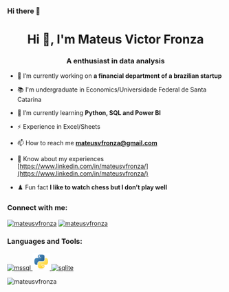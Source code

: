 ### Hi there 👋
<h1 align="center">Hi 👋, I'm Mateus Victor Fronza</h1>
<h3 align="center">A enthusiast in data analysis</h3>

- 🔭 I’m currently working on **a financial department of a brazilian startup** 

- 📚 I'm undergraduate in Economics/Universidade Federal de Santa Catarina

- 🌱 I’m currently learning **Python, SQL and Power BI**

- ⚡ Experience in Excel/Sheets

- 📫 How to reach me **mateusvfronza@gmail.com**

- 📄 Know about my experiences [https://www.linkedin.com/in/mateusvfronza/](https://www.linkedin.com/in/mateusvfronza/)

- ♟️ Fun fact **I like to watch chess but I don’t play well**

<h3 align="left">Connect with me:</h3>
<p align="left">
<a href="https://linkedin.com/in/mateusvfronza" target="blank"><img align="center" src="https://raw.githubusercontent.com/rahuldkjain/github-profile-readme-generator/master/src/images/icons/Social/linked-in-alt.svg" alt="mateusvfronza" height="30" width="40" /></a>
<a href="https://kaggle.com/mateusvfronza" target="blank"><img align="center" src="https://raw.githubusercontent.com/rahuldkjain/github-profile-readme-generator/master/src/images/icons/Social/kaggle.svg" alt="mateusvfronza" height="30" width="40" /></a>
</p>

<h3 align="left">Languages and Tools:</h3>
<p align="left"> <a href="https://www.microsoft.com/en-us/sql-server" target="_blank" rel="noreferrer"> <img src="https://www.svgrepo.com/show/303229/microsoft-sql-server-logo.svg" alt="mssql" width="40" height="40"/> </a> <a href="https://www.python.org" target="_blank" rel="noreferrer"> <img src="https://raw.githubusercontent.com/devicons/devicon/master/icons/python/python-original.svg" alt="python" width="40" height="40"/> </a> <a href="https://www.sqlite.org/" target="_blank" rel="noreferrer"> <img src="https://www.vectorlogo.zone/logos/sqlite/sqlite-icon.svg" alt="sqlite" width="40" height="40"/> </a> </p>

<p><img align="center" src="https://github-readme-stats.vercel.app/api/top-langs?username=mateusvfronza&show_icons=true&locale=en&layout=compact" alt="mateusvfronza" /></p>

<!--
**MateusVFronza/MateusVFronza** is a ✨ _special_ ✨ repository because its `README.md` (this file) appears on your GitHub profile.

Here are some ideas to get you started:

- 🔭 I’m currently working on ...
- 🌱 I’m currently learning ...
- 👯 I’m looking to collaborate on ...
- 🤔 I’m looking for help with ...
- 💬 Ask me about ...
- 📫 How to reach me: ...
- 😄 Pronouns: ...
- ⚡ Fun fact: ...
-->
